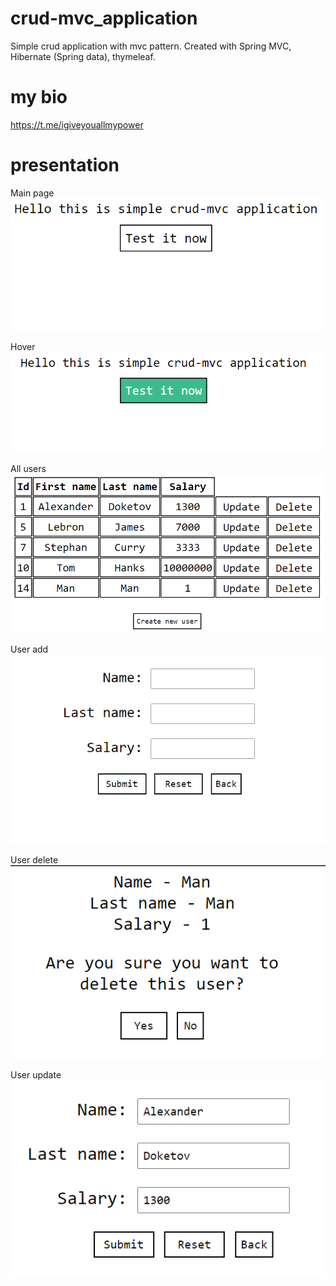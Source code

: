 # crud-mvc_application
Simple crud application with mvc pattern. Created with Spring MVC, Hibernate (Spring data), thymeleaf. 
# my bio
https://t.me/igiveyouallmypower
# presentation

Main page
![plot](./images/1.bmp)

Hover
![plot](./images/2.bmp)

All users
![plot](./images/3.bmp)

User add
![plot](./images/4.bmp)

User delete
![plot](./images/5.bmp)

User update
![plot](./images/6.bmp)

